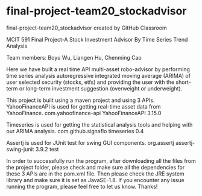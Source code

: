 # final-project-team20_stockadvisor
final-project-team20_stockadvisor created by GitHub Classroom

MCIT 591 Final Project-A Stock Investment Advisor By Time Series Trend Analysis

Team members: Boyu Wu, Liangen Hu, Chenming Cao

Here we have built a real time API multi-asset robo-advisor by performing time series analysis autoregressive integrated moving average (ARIMA) of user selected security (stocks, etfs) and providing the user with the short-term or long-term investment suggestion (overweight or underweight). 

This project is built using a maven project and using 3 APIs.
YahooFinanceAPI is used for getting real-time asset data from YahooFinance. 
<dependency>
    <groupId>com.yahoofinance-api</groupId>
    <artifactId>YahooFinanceAPI</artifactId>
    <version>3.15.0</version>
</dependency>

Timeseries is used for getting the statistical analysis tools and helping with our ARIMA analysis.
<dependency>
    <groupId>com.github.signaflo</groupId>
    <artifactId>timeseries</artifactId>
    <version>0.4</version>
</dependency>

Assertj is used for JUnit test for swing GUI components.
<dependency>
  <groupId>org.assertj</groupId>
  <artifactId>assertj-swing-junit</artifactId>
  <version>3.9.2</version>
  <scope>test</scope>
</dependency>

In order to successfully run the program, after downloading all the files from the project folder, please check and make sure all the dependencies for these 3 APIs are in the pom.xml file. Then please check the JRE system library and make sure it is set as JavaSE-1.8. If you encounter any issue running the program, please feel free to let us know. Thanks!
